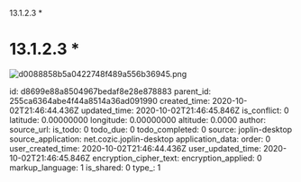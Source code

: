 13.1.2.3 *

# 13.1.2.3 *
![d0088858b5a0422748f489a556b36945.png](:/6b33f608a4f04f979504dcca56a849de)

id: d8699e88a8504967bedaf8e28e878883
parent_id: 255ca6364abe4f44a8514a36ad091990
created_time: 2020-10-02T21:46:44.436Z
updated_time: 2020-10-02T21:46:45.846Z
is_conflict: 0
latitude: 0.00000000
longitude: 0.00000000
altitude: 0.0000
author: 
source_url: 
is_todo: 0
todo_due: 0
todo_completed: 0
source: joplin-desktop
source_application: net.cozic.joplin-desktop
application_data: 
order: 0
user_created_time: 2020-10-02T21:46:44.436Z
user_updated_time: 2020-10-02T21:46:45.846Z
encryption_cipher_text: 
encryption_applied: 0
markup_language: 1
is_shared: 0
type_: 1